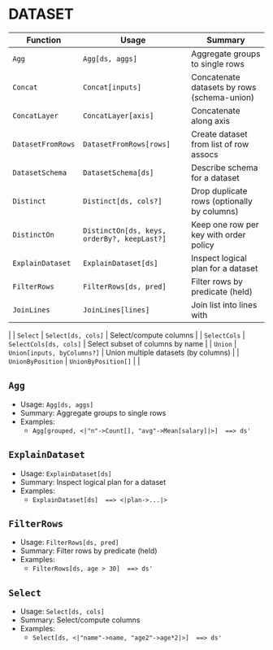 # DATASET

| Function | Usage | Summary |
|---|---|---|
| `Agg` | `Agg[ds, aggs]` | Aggregate groups to single rows |
| `Concat` | `Concat[inputs]` | Concatenate datasets by rows (schema-union) |
| `ConcatLayer` | `ConcatLayer[axis]` | Concatenate along axis |
| `DatasetFromRows` | `DatasetFromRows[rows]` | Create dataset from list of row assocs |
| `DatasetSchema` | `DatasetSchema[ds]` | Describe schema for a dataset |
| `Distinct` | `Distinct[ds, cols?]` | Drop duplicate rows (optionally by columns) |
| `DistinctOn` | `DistinctOn[ds, keys, orderBy?, keepLast?]` | Keep one row per key with order policy |
| `ExplainDataset` | `ExplainDataset[ds]` | Inspect logical plan for a dataset |
| `FilterRows` | `FilterRows[ds, pred]` | Filter rows by predicate (held) |
| `JoinLines` | `JoinLines[lines]` | Join list into lines with 
 |
| `Select` | `Select[ds, cols]` | Select/compute columns |
| `SelectCols` | `SelectCols[ds, cols]` | Select subset of columns by name |
| `Union` | `Union[inputs, byColumns?]` | Union multiple datasets (by columns) |
| `UnionByPosition` | `UnionByPosition[]` |  |

## `Agg`

- Usage: `Agg[ds, aggs]`
- Summary: Aggregate groups to single rows
- Examples:
  - `Agg[grouped, <|"n"->Count[], "avg"->Mean[salary]|>]  ==> ds'`

## `ExplainDataset`

- Usage: `ExplainDataset[ds]`
- Summary: Inspect logical plan for a dataset
- Examples:
  - `ExplainDataset[ds]  ==> <|plan->...|>`

## `FilterRows`

- Usage: `FilterRows[ds, pred]`
- Summary: Filter rows by predicate (held)
- Examples:
  - `FilterRows[ds, age > 30]  ==> ds'`

## `Select`

- Usage: `Select[ds, cols]`
- Summary: Select/compute columns
- Examples:
  - `Select[ds, <|"name"->name, "age2"->age*2|>]  ==> ds'`
